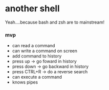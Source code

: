 another shell
=============

Yeah....because bash and zsh are to mainstream!

### mvp
  * can read a command
  * can write a command on screen
  * add command to history
  * press up    -> go foward in history
  * press down  -> go backward in history
  * press CTRL+R -> do a reverse search
  * can execute a command
  * knows pipes
